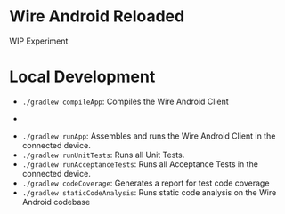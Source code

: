 # Wire Android Reloaded
WIP Experiment 

# Local Development
 - ```./gradlew compileApp```: Compiles the Wire Android Client
 - ```./gradlew assembleApp: Assembles the Wire Android Client
 - ```./gradlew runApp```: Assembles and runs the Wire Android Client in the connected device.
 - ```./gradlew runUnitTests```: Runs all Unit Tests.
 - ```./gradlew runAcceptanceTests```: Runs all Acceptance Tests in the connected device.
 - ```./gradlew codeCoverage```: Generates a report for test code coverage 
 - ```./gradlew staticCodeAnalysis```: Runs static code analysis on the Wire Android codebase
